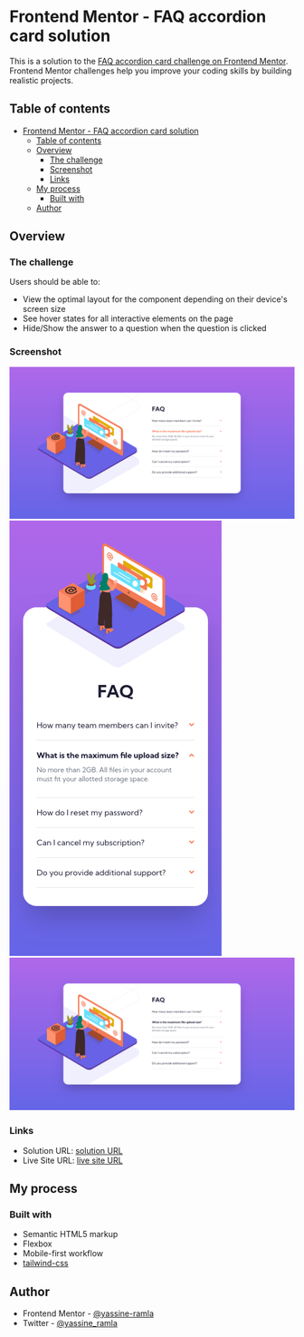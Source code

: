 # Frontend Mentor - FAQ accordion card solution

This is a solution to the [FAQ accordion card challenge on Frontend Mentor](https://www.frontendmentor.io/challenges/faq-accordion-card-XlyjD0Oam). Frontend Mentor challenges help you improve your coding skills by building realistic projects.

## Table of contents

- [Frontend Mentor - FAQ accordion card solution](#frontend-mentor---faq-accordion-card-solution)
  - [Table of contents](#table-of-contents)
  - [Overview](#overview)
    - [The challenge](#the-challenge)
    - [Screenshot](#screenshot)
    - [Links](#links)
  - [My process](#my-process)
    - [Built with](#built-with)
  - [Author](#author)

## Overview

### The challenge

Users should be able to:

- View the optimal layout for the component depending on their device's screen size
- See hover states for all interactive elements on the page
- Hide/Show the answer to a question when the question is clicked

### Screenshot

![](screenshot-active-state.png)
![](screenshot-mobile.png)
![](screenshot.png)

### Links

- Solution URL: [solution URL](https://www.frontendmentor.io/solutions/responsive-faq-accordion-card-using-tailwindcss-just-html-and-css-EVan7g-yBA)
- Live Site URL: [live site URL](https://yassine-ramla.github.io/Frontend-Mentor-FAQ-Accordion-Card/)

## My process

### Built with

- Semantic HTML5 markup
- Flexbox
- Mobile-first workflow
- [tailwind-css](https://tailwindcss.com)

## Author

- Frontend Mentor - [@yassine-ramla](https://www.frontendmentor.io/profile/yassine-ramla)
- Twitter - [@yassine_ramla](https://www.twitter.com/yassine_ramla)
